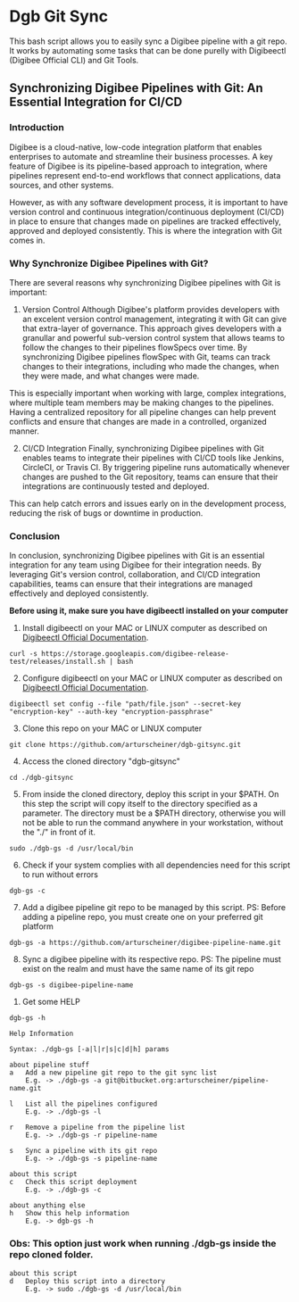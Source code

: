 # Dgb Git Sync

This bash script allows you to easily sync a Digibee pipeline with a git repo. It works by automating some tasks that can be done purelly with Digibeectl (Digibee Official CLI) and Git Tools.

## Synchronizing Digibee Pipelines with Git: An Essential Integration for CI/CD

### Introduction

Digibee is a cloud-native, low-code integration platform that enables enterprises to automate and streamline their business processes. A key feature of Digibee is its pipeline-based approach to integration, where pipelines represent end-to-end workflows that connect applications, data sources, and other systems.

However, as with any software development process, it is important to have version control and continuous integration/continuous deployment (CI/CD) in place to ensure that changes made on pipelines are tracked effectively, approved and deployed consistently. This is where the integration with Git comes in.

### Why Synchronize Digibee Pipelines with Git?

There are several reasons why synchronizing Digibee pipelines with Git is important:

1. Version Control
Although Digibee's platform provides developers with an excelent version control management, integrating it with Git can give that extra-layer of governance. This approach gives developers with a granullar and powerful sub-version control system that allows teams to follow the changes to their pipelines flowSpecs over time. By synchronizing Digibee pipelines flowSpec with Git, teams can track changes to their integrations, including who made the changes, when they were made, and what changes were made.

This is especially important when working with large, complex integrations, where multiple team members may be making changes to the pipelines. Having a centralized repository for all pipeline changes can help prevent conflicts and ensure that changes are made in a controlled, organized manner.

2. CI/CD Integration
Finally, synchronizing Digibee pipelines with Git enables teams to integrate their pipelines with CI/CD tools like Jenkins, CircleCI, or Travis CI. By triggering pipeline runs automatically whenever changes are pushed to the Git repository, teams can ensure that their integrations are continuously tested and deployed.

This can help catch errors and issues early on in the development process, reducing the risk of bugs or downtime in production.

### Conclusion

In conclusion, synchronizing Digibee pipelines with Git is an essential integration for any team using Digibee for their integration needs. By leveraging Git's version control, collaboration, and CI/CD integration capabilities, teams can ensure that their integrations are managed effectively and deployed consistently.

**Before using it, make sure you have digibeectl installed on your computer**

1) Install digibeectl on your MAC or LINUX computer as described on [Digibeectl Official Documentation](https://intercom.help/godigibee/en/articles/5214735-digibeectl-use-guide).
```
curl -s https://storage.googleapis.com/digibee-release-test/releases/install.sh | bash
```
2) Configure digibeectl on your MAC or LINUX computer as described on [Digibeectl Official Documentation](https://intercom.help/godigibee/en/articles/5214735-digibeectl-use-guide).
```
digibeectl set config --file "path/file.json" --secret-key "encryption-key" --auth-key "encryption-passphrase"
```
3) Clone this repo on your MAC or LINUX computer
```
git clone https://github.com/arturscheiner/dgb-gitsync.git
```
4) Access the cloned directory "dgb-gitsync"
```
cd ./dgb-gitsync
```
5) From inside the cloned directory, deploy this script in your $PATH. On this step the script will copy itself to the directory specified as a parameter. The directory must be a $PATH directory, otherwise you will not be able to run the command anywhere in your workstation, without the "./" in front of it.
```
sudo ./dgb-gs -d /usr/local/bin
```
6) Check if your system complies with all dependencies need for this script to run without errors
```
dgb-gs -c
```
7) Add a digibee pipeline git repo to be managed by this script. PS: Before adding a pipeline repo, you must create one on your preferred git platform
```
dgb-gs -a https://github.com/arturscheiner/digibee-pipeline-name.git
```
8) Sync a digibee pipeline with its respective repo. PS: The pipeline must exist on the realm and must have the same name of its git repo 
```
dgb-gs -s digibee-pipeline-name
```
1)  Get some HELP
```
dgb-gs -h
```
```
Help Information

Syntax: ./dgb-gs [-a|l|r|s|c|d|h] params

about pipeline stuff
a	Add a new pipeline git repo to the git sync list
	E.g. -> ./dgb-gs -a git@bitbucket.org:arturscheiner/pipeline-name.git

l	List all the pipelines configured
	E.g. -> ./dgb-gs -l

r	Remove a pipeline from the pipeline list
	E.g. -> ./dgb-gs -r pipeline-name

s	Sync a pipeline with its git repo
	E.g. -> ./dgb-gs -s pipeline-name

about this script
c	Check this script deployment
	E.g. -> ./dgb-gs -c

about anything else
h	Show this help information
	E.g. -> dgb-gs -h
```

### Obs: This option just work when running ./dgb-gs inside the repo cloned folder.

```
about this script
d	Deploy this script into a directory
	E.g. -> sudo ./dgb-gs -d /usr/local/bin
```